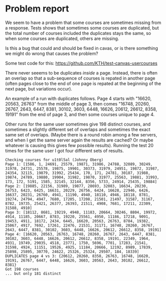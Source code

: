 # Problem report

We seem to have a problem that some courses are sometimes missing
from a response.
Tests shows that sometimes some courses are duplicated, but the total
number of courses included the duplicates stays the same, so when some
courses are duplicated, others are missing.

Is this a bug that could and should be fixed in cavas, or is there
something we might do wrong that causes the problem?

Some test code for this: https://github.com/KTH/test-canvas-usercourses

There never seeems to be duplicates _inside_ a page.  Instead, there
is often an overlap so that a sub-sequence of courses is repated in
another page (often pages close to the end of one page is repated at
the beginning of the next page, but variations occur).

An example of a run with duplicates follows.  Page 4 starts with
"16620, 20563, 26763" from the middle of page 3, then comes "16748,
20260, 26767, 2643, 6447, 8381, 30102, 3603, 6448, 16626, 20612,
26612, 8358, 19191" from the end of page 3, and then some courses
unique to page 4.

Other runs for the same user sometimes give 198 distinct courses, and
sometimes a slightly different set of overlaps and sometimes the exact
same set of overlaps. (Maybe there is a round robin among a few
servers, and when I get the same server again the results are cached?
Or maybe whatever is causing this gives few possible results).
Running the test 20 times for the same user I got four different sets
of results.

```
Checking courses for u1t0l5al (Johnny Öberg)
Page 1: [1586, 1, 24691, 25579, 19871, 31986, 24788, 32089, 30249, 31978, 24731, 25578, 19875, 19901, 30373, 31979, 24951, 19872, 31987, 24354, 32115, 19879, 31992, 25434, 170, 171, 24781, 30187, 31988, 19874, 24789, 19880, 19904, 31982, 19870, 31977, 25563, 19881, 31993, 173, 172, 5191, 1585, 32145, 32144, 8356, 5733, 24914, 25435, 19884]
Page 2: [19885, 22156, 31989, 19877, 28693, 32083, 16634, 20230, 26753, 6423, 6425, 16631, 20229, 26756, 6424, 16628, 22946, 6426, 16637, 20231, 26760, 4941, 11190, 4940, 18110, 4946, 18118, 8781, 19274, 24794, 4947, 7680, 17205, 17208, 21501, 21497, 31587, 31167, 8782, 19735, 25421, 26377, 26393, 21511, 4908, 7681, 17211, 22309, 31588, 4910]
Page 3: [18112, 8681, 19219, 4948, 11183, 20664, 30246, 8804, 19972, 4914, 11185, 20667, 8783, 19220, 25561, 4950, 11186, 17218, 9091, 19453, 4911, 18172, 2434, 6445, 16620, 20563, 26763, 8784, 19382, 25067, 4917, 7692, 17261, 22476, 21531, 31171, 16748, 20260, 26767, 2643, 6447, 8381, 30102, 3603, 6448, 16626, 20612, 26612, 8358, 19191]
Page 4: [16620, 20563, 26763, 16748, 20260, 26767, 2643, 6447, 8381, 30102, 3603, 6448, 16626, 20612, 26612, 8358, 19191, 22349, 1964, 4931, 19749, 29035, 4518, 23771, 1750, 5696, 7701, 17283, 21541, 31598, 4924, 11151, 19526, 4925, 11184, 20666, 12192, 8989, 17839, 25898, 25895, 30770, 24622, 25326, 25324, 29507, 184, 18339]
DUPLICATES page 4 vs 3: {20612, 20260, 8358, 26763, 16748, 16620, 19191, 26767, 6447, 6448, 16626, 3603, 20563, 2643, 30102, 26612, 8381}
Got 198 courses
... but only 181 distinct
```
